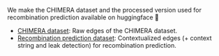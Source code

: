 We make the CHIMERA dataset and the processed version used for recombination prediction available on huggingface 🤗

* [CHIMERA dataset](https://huggingface.co/datasets/noystl/CHIMERA): Raw edges of the CHIMERA dataset.
* [Recombination prediction dataset](https://huggingface.co/datasets/noystl/Recombination-Pred): Contextualized edges (+ context string and leak detection) for recombination prediction.